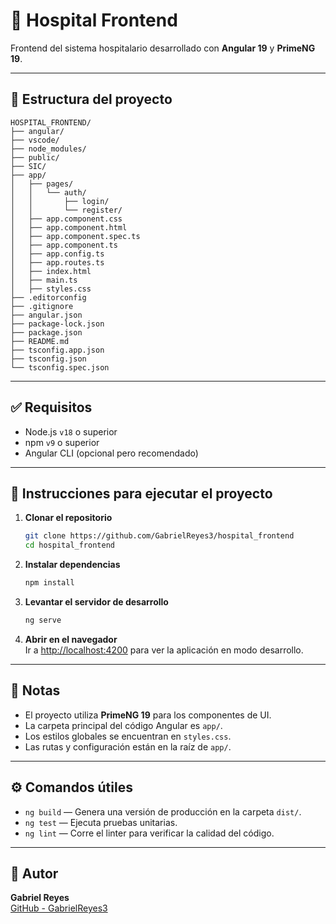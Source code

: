 # 🏥 Hospital Frontend

Frontend del sistema hospitalario desarrollado con **Angular 19** y **PrimeNG 19**.

---

## 📁 Estructura del proyecto

```
HOSPITAL_FRONTEND/
├── angular/
├── vscode/
├── node_modules/
├── public/
├── SIC/
├── app/
│   ├── pages/
│   │   └── auth/
│   │       ├── login/
│   │       └── register/
│   ├── app.component.css
│   ├── app.component.html
│   ├── app.component.spec.ts
│   ├── app.component.ts
│   ├── app.config.ts
│   ├── app.routes.ts
│   ├── index.html
│   ├── main.ts
│   ├── styles.css
├── .editorconfig
├── .gitignore
├── angular.json
├── package-lock.json
├── package.json
├── README.md
├── tsconfig.app.json
├── tsconfig.json
└── tsconfig.spec.json
```

---

## ✅ Requisitos

- Node.js `v18` o superior  
- npm `v9` o superior  
- Angular CLI (opcional pero recomendado)

---

## 🚀 Instrucciones para ejecutar el proyecto

1. **Clonar el repositorio**
   ```bash
   git clone https://github.com/GabrielReyes3/hospital_frontend
   cd hospital_frontend
   ```

2. **Instalar dependencias**
   ```bash
   npm install
   ```

3. **Levantar el servidor de desarrollo**
   ```bash
   ng serve
   ```

4. **Abrir en el navegador**  
   Ir a [http://localhost:4200](http://localhost:4200) para ver la aplicación en modo desarrollo.

---

## 📝 Notas

- El proyecto utiliza **PrimeNG 19** para los componentes de UI.
- La carpeta principal del código Angular es `app/`.
- Los estilos globales se encuentran en `styles.css`.
- Las rutas y configuración están en la raíz de `app/`.

---

## ⚙️ Comandos útiles

- `ng build` — Genera una versión de producción en la carpeta `dist/`.  
- `ng test` — Ejecuta pruebas unitarias.  
- `ng lint` — Corre el linter para verificar la calidad del código.

---

## 👤 Autor

**Gabriel Reyes**  
[GitHub - GabrielReyes3](https://github.com/GabrielReyes3)
